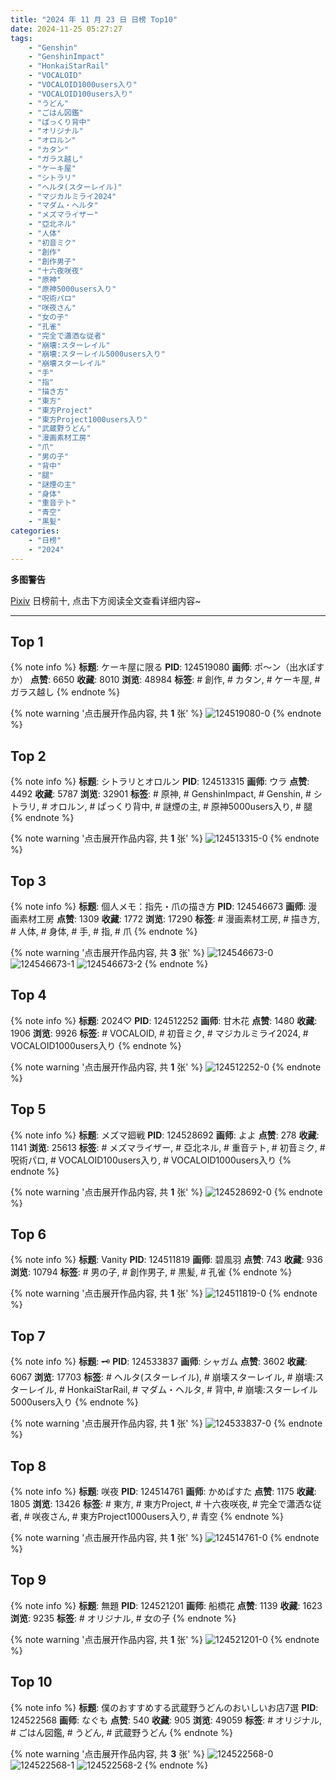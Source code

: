```yaml
---
title: "2024 年 11 月 23 日 日榜 Top10"
date: 2024-11-25 05:27:27
tags:
    - "Genshin"
    - "GenshinImpact"
    - "HonkaiStarRail"
    - "VOCALOID"
    - "VOCALOID1000users入り"
    - "VOCALOID100users入り"
    - "うどん"
    - "ごはん図鑑"
    - "ぱっくり背中"
    - "オリジナル"
    - "オロルン"
    - "カタン"
    - "ガラス越し"
    - "ケーキ屋"
    - "シトラリ"
    - "ヘルタ(スターレイル)"
    - "マジカルミライ2024"
    - "マダム・ヘルタ"
    - "メズマライザー"
    - "亞北ネル"
    - "人体"
    - "初音ミク"
    - "創作"
    - "創作男子"
    - "十六夜咲夜"
    - "原神"
    - "原神5000users入り"
    - "呪術パロ"
    - "咲夜さん"
    - "女の子"
    - "孔雀"
    - "完全で瀟洒な従者"
    - "崩壊:スターレイル"
    - "崩壊:スターレイル5000users入り"
    - "崩壊スターレイル"
    - "手"
    - "指"
    - "描き方"
    - "東方"
    - "東方Project"
    - "東方Project1000users入り"
    - "武蔵野うどん"
    - "漫画素材工房"
    - "爪"
    - "男の子"
    - "背中"
    - "腿"
    - "謎煙の主"
    - "身体"
    - "重音テト"
    - "青空"
    - "黒髪"
categories:
    - "日榜"
    - "2024"
---
```


<i class="fa fa-triangle-exclamation"></i>**多图警告**<i class="fa fa-triangle-exclamation"></i>

[Pixiv](https://www.pixiv.net/) 日榜前十, 点击下方阅读全文查看详细内容~

<!-- more -->

---

## Top 1

{% note info %}
**标题**: ケーキ屋に限る
**PID**: 124519080 **画师**: ポ～ン（出水ぽすか）
**点赞**: 6650 **收藏**: 8010 **浏览**: 48984
**标签**: # 創作, # カタン, # ケーキ屋, # ガラス越し
{% endnote %}

{% note warning '点击展开作品内容, 共 **1** 张' %}
![124519080-0](https://i.pixiv.re/img-original/img/2024/11/22/07/30/02/124519080_p0.jpg)
{% endnote %}

## Top 2

{% note info %}
**标题**: シトラリとオロルン
**PID**: 124513315 **画师**: ウラ
**点赞**: 4492 **收藏**: 5787 **浏览**: 32901
**标签**: # 原神, # GenshinImpact, # Genshin, # シトラリ, # オロルン, # ぱっくり背中, # 謎煙の主, # 原神5000users入り, # 腿
{% endnote %}

{% note warning '点击展开作品内容, 共 **1** 张' %}
![124513315-0](https://i.pixiv.re/img-original/img/2024/11/22/00/33/54/124513315_p0.jpg)
{% endnote %}

## Top 3

{% note info %}
**标题**: 個人メモ：指先・爪の描き方
**PID**: 124546673 **画师**: 漫画素材工房
**点赞**: 1309 **收藏**: 1772 **浏览**: 17290
**标签**: # 漫画素材工房, # 描き方, # 人体, # 身体, # 手, # 指, # 爪
{% endnote %}

{% note warning '点击展开作品内容, 共 **3** 张' %}
![124546673-0](https://i.pixiv.re/img-original/img/2024/11/23/06/00/05/124546673_p0.jpg)
![124546673-1](https://i.pixiv.re/img-original/img/2024/11/23/06/00/05/124546673_p1.jpg)
![124546673-2](https://i.pixiv.re/img-original/img/2024/11/23/06/00/05/124546673_p2.jpg)
{% endnote %}

## Top 4

{% note info %}
**标题**: 2024♡
**PID**: 124512252 **画师**: 甘木花
**点赞**: 1480 **收藏**: 1906 **浏览**: 9926
**标签**: # VOCALOID, # 初音ミク, # マジカルミライ2024, # VOCALOID1000users入り
{% endnote %}

{% note warning '点击展开作品内容, 共 **1** 张' %}
![124512252-0](https://i.pixiv.re/img-original/img/2024/11/22/00/03/31/124512252_p0.png)
{% endnote %}

## Top 5

{% note info %}
**标题**: メズマ廻戦
**PID**: 124528692 **画师**: よよ
**点赞**: 278 **收藏**: 1141 **浏览**: 25613
**标签**: # メズマライザー, # 亞北ネル, # 重音テト, # 初音ミク, # 呪術パロ, # VOCALOID100users入り, # VOCALOID1000users入り
{% endnote %}

{% note warning '点击展开作品内容, 共 **1** 张' %}
![124528692-0](https://i.pixiv.re/img-original/img/2024/11/22/18/14/10/124528692_p0.jpg)
{% endnote %}

## Top 6

{% note info %}
**标题**: Vanity
**PID**: 124511819 **画师**: 碧風羽
**点赞**: 743 **收藏**: 936 **浏览**: 10794
**标签**: # 男の子, # 創作男子, # 黒髪, # 孔雀
{% endnote %}

{% note warning '点击展开作品内容, 共 **1** 张' %}
![124511819-0](https://i.pixiv.re/img-original/img/2024/11/22/00/00/04/124511819_p0.jpg)
{% endnote %}

## Top 7

{% note info %}
**标题**: 🗝️
**PID**: 124533837 **画师**: シャガム
**点赞**: 3602 **收藏**: 6067 **浏览**: 17703
**标签**: # ヘルタ(スターレイル), # 崩壊スターレイル, # 崩壊:スターレイル, # HonkaiStarRail, # マダム・ヘルタ, # 背中, # 崩壊:スターレイル5000users入り
{% endnote %}

{% note warning '点击展开作品内容, 共 **1** 张' %}
![124533837-0](https://i.pixiv.re/img-original/img/2024/11/22/21/06/16/124533837_p0.png)
{% endnote %}

## Top 8

{% note info %}
**标题**: 咲夜
**PID**: 124514761 **画师**: かめぱすた
**点赞**: 1175 **收藏**: 1805 **浏览**: 13426
**标签**: # 東方, # 東方Project, # 十六夜咲夜, # 完全で瀟洒な従者, # 咲夜さん, # 東方Project1000users入り, # 青空
{% endnote %}

{% note warning '点击展开作品内容, 共 **1** 张' %}
![124514761-0](https://i.pixiv.re/img-original/img/2024/11/22/01/35/38/124514761_p0.jpg)
{% endnote %}

## Top 9

{% note info %}
**标题**: 無題
**PID**: 124521201 **画师**: 船橋花
**点赞**: 1139 **收藏**: 1623 **浏览**: 9235
**标签**: # オリジナル, # 女の子
{% endnote %}

{% note warning '点击展开作品内容, 共 **1** 张' %}
![124521201-0](https://i.pixiv.re/img-original/img/2024/11/22/10/23/44/124521201_p0.png)
{% endnote %}

## Top 10

{% note info %}
**标题**: 僕のおすすめする武蔵野うどんのおいしいお店7選
**PID**: 124522568 **画师**: なぐも
**点赞**: 540 **收藏**: 905 **浏览**: 49059
**标签**: # オリジナル, # ごはん図鑑, # うどん, # 武蔵野うどん
{% endnote %}

{% note warning '点击展开作品内容, 共 **3** 张' %}
![124522568-0](https://i.pixiv.re/img-original/img/2024/11/22/12/01/40/124522568_p0.jpg)
![124522568-1](https://i.pixiv.re/img-original/img/2024/11/22/12/01/40/124522568_p1.jpg)
![124522568-2](https://i.pixiv.re/img-original/img/2024/11/22/12/01/40/124522568_p2.jpg)
{% endnote %}
